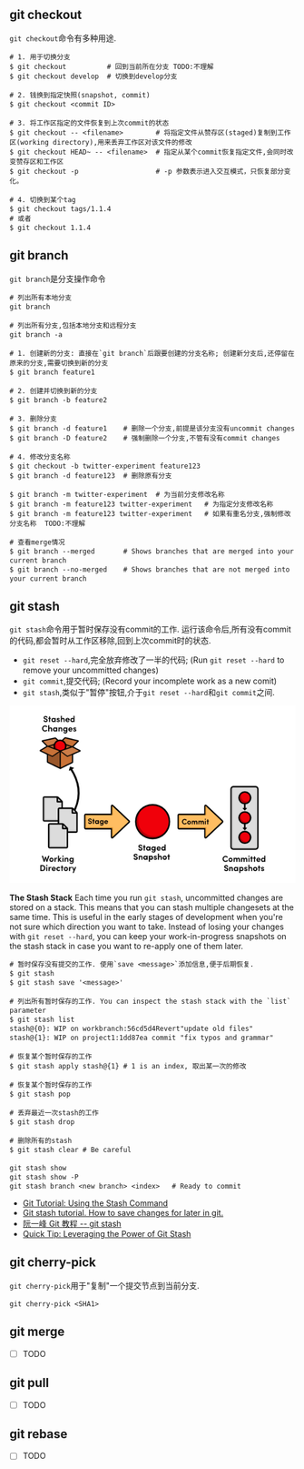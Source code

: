 ## git checkout
`git checkout`命令有多种用途.
```shell
# 1. 用于切换分支
$ git checkout			# 回到当前所在分支 TODO:不理解
$ git checkout develop	# 切换到develop分支

# 2. 钱换到指定快照(snapshot, commit)
$ git checkout <commit ID>

# 3. 将工作区指定的文件恢复到上次commit的状态
$ git checkout -- <filename> 		# 将指定文件从赞存区(staged)复制到工作区(working directory),用来丢弃工作区对该文件的修改
$ git checkout HEAD~ -- <filename>	# 指定从某个commit恢复指定文件,会同时改变赞存区和工作区
$ git checkout -p 					# -p 参数表示进入交互模式，只恢复部分变化。

# 4. 切换到某个tag
$ git checkout tags/1.1.4
# 或者
$ git checkout 1.1.4
```


## git branch
`git branch`是分支操作命令
```shell
# 列出所有本地分支
git branch 

# 列出所有分支,包括本地分支和远程分支
git branch -a

# 1. 创建新的分支: 直接在`git branch`后跟要创建的分支名称; 创建新分支后,还停留在原来的分支,需要切换到新的分支
$ git branch feature1

# 2. 创建并切换到新的分支
$ git branch -b feature2

# 3. 删除分支
$ git branch -d feature1	# 删除一个分支,前提是该分支没有uncommit changes
$ git branch -D feature2	# 强制删除一个分支,不管有没有commit changes

# 4. 修改分支名称
$ git checkout -b twitter-experiment feature123
$ git branch -d feature123	# 删除原有分支

$ git branch -m twitter-experiment	# 为当前分支修改名称
$ git branch -m feature123 twitter-experiment	# 为指定分支修改名称
$ git branch -m feature123 twitter-experiment	# 如果有重名分支,强制修改分支名称	TODO:不理解

# 查看merge情况
$ git branch --merged		# Shows branches that are merged into your current branch
$ git branch --no-merged	# Shows branches that are not merged into your current branch
```


## git stash
`git stash`命令用于暂时保存没有commit的工作. 运行该命令后,所有没有commit的代码,都会暂时从工作区移除,回到上次commit时的状态.
* `git reset --hard`,完全放弃修改了一半的代码; (Run `git reset --hard` to remove your uncommitted changes)
* `git commit`,提交代码; (Record your incomplete work as a new comit)
* `git stash`,类似于"暂停"按钮,介于`git reset --hard`和`git commit`之间.

![](images/git-stash-stashing-changes.png)

**The Stash Stack**
Each time you run `git stash`, uncommitted changes are stored on a stack. This means that you can stash multiple 
changesets at the same time. This is useful in the early stages of development when you're not sure which direction 
you want to take. Instead of losing your changes with `git reset --hard`, you can keep your work-in-progress 
snapshots on the stash stack in case you want to re-apply one of them later.


```shell
# 暂时保存没有提交的工作. 使用`save <message>`添加信息,便于后期恢复.
$ git stash
$ git stash save '<message>'

# 列出所有暂时保存的工作. You can inspect the stash stack with the `list` parameter
$ git stash list
stash@{0}: WIP on workbranch:56cd5d4Revert"update old files"
stash@{1}: WIP on project1:1dd87ea commit "fix typos and grammar"

# 恢复某个暂时保存的工作
$ git stash apply stash@{1}	# 1 is an index, 取出某一次的修改

# 恢复某个暂时保存的工作
$ git stash pop

# 丢弃最近一次stash的工作
$ git stash drop

# 删除所有的stash
$ git stash clear # Be careful

git stash show
git stash show -P 
git stash branch <new branch> <index>	# Ready to commit
```
* [Git Tutorial: Using the Stash Command](https://www.youtube.com/watch?v=KLEDKgMmbBI&ab_channel=CoreySchafer)
* [Git stash tutorial. How to save changes for later in git.](https://www.youtube.com/watch?v=-aPoRU5W8lA&ab_channel=Ihatetomatoes)
* [阮一峰 Git 教程 -- git stash](https://www.bookstack.cn/read/git-tutorial/docs-commands-git-stash.md)
* [Quick Tip: Leveraging the Power of Git Stash](https://code.tutsplus.com/tutorials/quick-tip-leveraging-the-power-of-git-stash--cms-22988)

## git cherry-pick
`git cherry-pick`用于"复制"一个提交节点到当前分支.
```shell
git cherry-pick <SHA1>
```

## git merge
- [ ] TODO

## git pull
- [ ] TODO

## git rebase
- [ ] TODO
